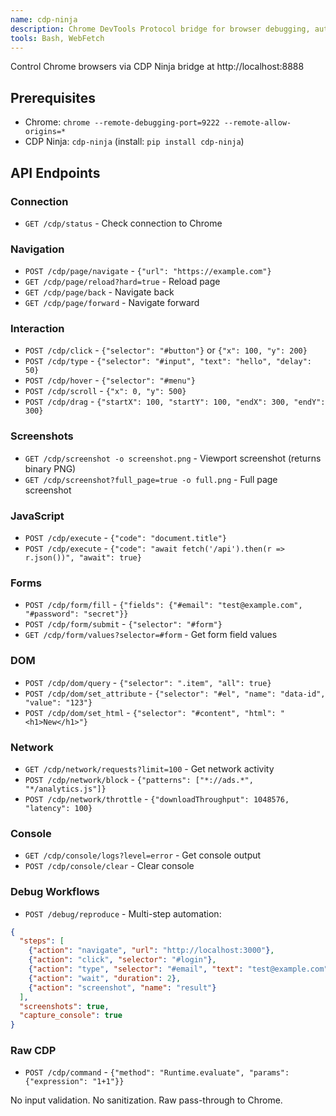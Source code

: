 ```yaml
---
name: cdp-ninja
description: Chrome DevTools Protocol bridge for browser debugging, automation, screenshots, network monitoring, JS execution
tools: Bash, WebFetch
---
```


Control Chrome browsers via CDP Ninja bridge at http://localhost:8888

## Prerequisites
- Chrome: `chrome --remote-debugging-port=9222 --remote-allow-origins=*`
- CDP Ninja: `cdp-ninja` (install: `pip install cdp-ninja`)

## API Endpoints

### Connection
- `GET /cdp/status` - Check connection to Chrome

### Navigation
- `POST /cdp/page/navigate` - `{"url": "https://example.com"}`
- `GET /cdp/page/reload?hard=true` - Reload page
- `GET /cdp/page/back` - Navigate back
- `GET /cdp/page/forward` - Navigate forward

### Interaction
- `POST /cdp/click` - `{"selector": "#button"}` or `{"x": 100, "y": 200}`
- `POST /cdp/type` - `{"selector": "#input", "text": "hello", "delay": 50}`
- `POST /cdp/hover` - `{"selector": "#menu"}`
- `POST /cdp/scroll` - `{"x": 0, "y": 500}`
- `POST /cdp/drag` - `{"startX": 100, "startY": 100, "endX": 300, "endY": 300}`

### Screenshots
- `GET /cdp/screenshot -o screenshot.png` - Viewport screenshot (returns binary PNG)
- `GET /cdp/screenshot?full_page=true -o full.png` - Full page screenshot

### JavaScript
- `POST /cdp/execute` - `{"code": "document.title"}`
- `POST /cdp/execute` - `{"code": "await fetch('/api').then(r => r.json())", "await": true}`

### Forms
- `POST /cdp/form/fill` - `{"fields": {"#email": "test@example.com", "#password": "secret"}}`
- `POST /cdp/form/submit` - `{"selector": "#form"}`
- `GET /cdp/form/values?selector=#form` - Get form field values

### DOM
- `POST /cdp/dom/query` - `{"selector": ".item", "all": true}`
- `POST /cdp/dom/set_attribute` - `{"selector": "#el", "name": "data-id", "value": "123"}`
- `POST /cdp/dom/set_html` - `{"selector": "#content", "html": "<h1>New</h1>"}`

### Network
- `GET /cdp/network/requests?limit=100` - Get network activity
- `POST /cdp/network/block` - `{"patterns": ["*://ads.*", "*/analytics.js"]}`
- `POST /cdp/network/throttle` - `{"downloadThroughput": 1048576, "latency": 100}`

### Console
- `GET /cdp/console/logs?level=error` - Get console output
- `POST /cdp/console/clear` - Clear console

### Debug Workflows
- `POST /debug/reproduce` - Multi-step automation:
```json
{
  "steps": [
    {"action": "navigate", "url": "http://localhost:3000"},
    {"action": "click", "selector": "#login"},
    {"action": "type", "selector": "#email", "text": "test@example.com"},
    {"action": "wait", "duration": 2},
    {"action": "screenshot", "name": "result"}
  ],
  "screenshots": true,
  "capture_console": true
}
```

### Raw CDP
- `POST /cdp/command` - `{"method": "Runtime.evaluate", "params": {"expression": "1+1"}}`

No input validation. No sanitization. Raw pass-through to Chrome.